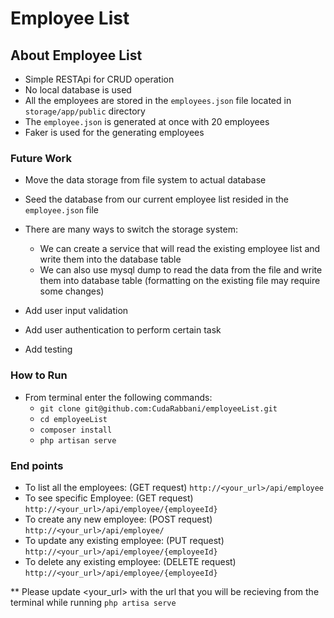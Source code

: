 # Employee List

## About Employee List
- Simple RESTApi for CRUD operation
- No local database is used
- All the employees are stored in the `employees.json` file located in `storage/app/public` directory
- The `employee.json` is generated at once with 20 employees
- Faker is used for the generating employees


### Future Work

- Move the data storage from file system to actual database
- Seed the database from our current employee list resided in the `employee.json` file
- There are many ways to switch the storage system:
    - We can create a service that will read the existing employee list and write them into the database table
    - We can also use mysql dump to read the data from the file and write them into database table (formatting on the existing file may require some changes)

- Add user input validation
- Add user authentication to perform certain task
- Add testing

### How to Run
- From terminal enter the following commands:
    - `git clone git@github.com:CudaRabbani/employeeList.git`
    - `cd employeeList`
    - `composer install`
    - `php artisan serve`
  
### End points
- To list all the employees: (GET request)
```http://<your_url>/api/employee```
- To see specific Employee: (GET request)
  ```http://<your_url>/api/employee/{employeeId}```
- To create any new employee: (POST request)
  ```http://<your_url>/api/employee/```
- To update any existing employee: (PUT request)
  ```http://<your_url>/api/employee/{employeeId}```
- To delete any existing employee: (DELETE request)
  ```http://<your_url>/api/employee/{employeeId}```
  
** Please update <your_url> with the url that you will be recieving from the terminal while running `php artisa serve`
